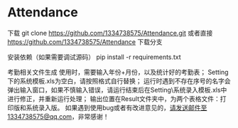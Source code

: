 # Attendance
下载 git clone https://github.com/1334738575/Attendance.git
或者直接 https://github.com/1334738575/Attendance 下载分支

安装依赖（如果需要调试源码） pip install -r requirements.txt

考勤相关文件生成
使用时，需要输入年份+月份，以及统计好的考勤表；
Setting下的系统模板.xls为空白，请按照格式自行替换；
运行时遇到不存在序号的名字会弹出输入窗口，如果不慎输入错误，请运行结束后在Setting\系统录入模板.xls中进行修正，并重新运行处理；
输出位置在Result文件夹中，为两个表格文件：打印版和系统录入版。
如果遇到使用bug或者有改进意见的，请发送邮件至1334738575@qq.com，非常感谢！
